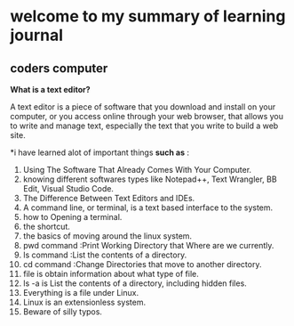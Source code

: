 # welcome to my summary of learning journal

## coders computer

**What is a text editor?**

A text editor is a piece of software that you download and install on
your computer, or you access online through your web browser, that
allows you to write and manage text, especially the text that you write
to build a web site.

*i have learned alot of important things **such as** :

1. Using The Software That Already
Comes With Your Computer.
2. knowing different softwares types like Notepad++, Text Wrangler, BB Edit, Visual Studio Code.
3. The Difference Between Text Editors and IDEs.
4. A command line, or terminal, is a text based interface to the system.
5. how to Opening a terminal.
6. the shortcut.
7. the basics of moving around the linux system.
8. pwd command :Print Working Directory that Where are we currently.
9. ls command :List the contents of a directory.
10. cd command :Change Directories that move to another directory.
11.  file is obtain information about what type of file.
12. ls -a is List the contents of a directory, including hidden files.
13. Everything is a file under Linux.
14. Linux is an extensionless system.
15. Beware of silly typos.




